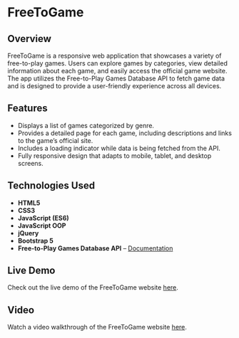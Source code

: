 # FreeToGame

## Overview

FreeToGame is a responsive web application that showcases a variety of free-to-play games. Users can explore games by categories, view detailed information about each game, and easily access the official game website. The app utilizes the Free-to-Play Games Database API to fetch game data and is designed to provide a user-friendly experience across all devices.

## Features

- Displays a list of games categorized by genre.
- Provides a detailed page for each game, including descriptions and links to the game’s official site.
- Includes a loading indicator while data is being fetched from the API.
- Fully responsive design that adapts to mobile, tablet, and desktop screens.

## Technologies Used

- **HTML5**
- **CSS3**
- **JavaScript (ES6)**
- **JavaScript OOP**
- **jQuery**
- **Bootstrap 5**
- **Free-to-Play Games Database API** – [Documentation](https://rapidapi.com/digiwalls/api/free-to-play-games-database)

## Live Demo

Check out the live demo of the FreeToGame website [here](#).

## Video

Watch a video walkthrough of the FreeToGame website [here](#).
